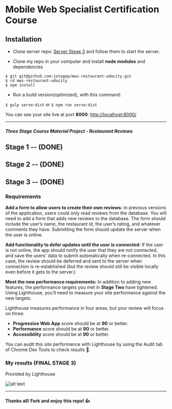 # Mobile Web Specialist Certification Course
## Installation

-  Clone server repo: [Server Stage 3](https://github.com/udacity/mws-restaurant-stage-3) and follow them to start the server.

- Clone my repo in your computer and install **node modules** and dependencies

```
$ git git@github.com:jotagep/mws-restaurant-udacity.git
$ cd mws-restaurant-udacity
$ npm install
```
- Run a build version(optimized), with this command:

`$ gulp serve:dist` or `$ npm run serve:dist`

You can see your site live at port __8000__: [http://localhost:8000/](http://localhost:8000/)

---

#### _Three Stage Course Material Project - Restaurant Reviews_

## Stage 1 -- (DONE)

## Stage 2 -- (DONE)

## Stage 3 -- (DONE)

### Requirements

**Add a form to allow users to create their own reviews:** In previous versions of the application, users could only read reviews from the database. You will need to add a form that adds new reviews to the database. The form should include the user’s name, the restaurant id, the user’s rating, and whatever comments they have. Submitting the form should update the server when the user is online.

**Add functionality to defer updates until the user is connected:** If the user is not online, the app should notify the user that they are not connected, and save the users' data to submit automatically when re-connected. In this case, the review should be deferred and sent to the server when connection is re-established (but the review should still be visible locally even before it gets to the server.)

**Meet the new performance requirements:** In addition to adding new features, the performance targets you met in **Stage Two** have tightened. Using Lighthouse, you’ll need to measure your site performance against the new targets.

Lighthouse measures performance in four areas, but your review will focus on three:

- **Progressive Web App** score should be at **90** or better.
- **Performance** score should be at **90** or better.
- **Accessibility** score should be at **90** or better.

You can audit this site performance with Lighthouse by using the Audit tab of Chrome Dev Tools to check results 🙂.

### My results (FINAL STAGE 3)

Provided by Lighthouse

![alt text](http://i67.tinypic.com/dvmupt.png "Test results stage 3")

---

#### Thanks all! Fork and enjoy this repo! 👍


